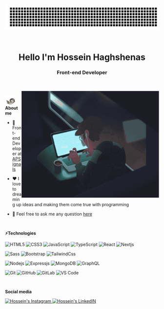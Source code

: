 ![gitartwork](./assets/gitartwork.svg)

<br />

<h1 align="center">Hello I'm Hossein Haghshenas</h1>
<h3 align="center">Front-end Developer</h3>

<br />
<br />

<img align="right" alt="GIF" src="./assets/coding.gif" width="450" height="350" />

<img height="30px" alt="html" src="./assets/icons/cat-git.gif"><b>About me</b>

- 💼 Front-end Developer at [APSignals](http://apsignals.com)

- ❤️ I love to dreaming up ideas and making them come true with programming

- 💬 Feel free to ask me any question [here](https://github.com/Hossein-Haghshenas/Hossein-Haghshenas/issues)

<br />

**⚡Technologies**

![HTML5](https://img.shields.io/badge/-HTML5-%23E44D27?style=flat-square&logo=html5&logoColor=ffffff)
![CSS3](https://img.shields.io/badge/-CSS3-%231572B6?style=flat-square&logo=css3)
![JavaScript](https://img.shields.io/badge/-JavaScript-%23F7DF1C?style=flat-square&logo=javascript&logoColor=000000&labelColor=%23F7DF1C&color=%23FFCE5A)
![TypeScript](https://img.shields.io/badge/-TypeScript-007ACC?style=flat-square&logo=typescript&logoColor=white)
![React](https://img.shields.io/badge/-React-%23282C34?style=flat-square&logo=react)
![Nextjs](https://img.shields.io/badge/-Nextjs-%23282C34?style=flat-square&logo=next.js)

![Sass](https://img.shields.io/badge/-Sass-%23CC6699?style=flat-square&logo=sass&logoColor=ffffff)
![Bootstrap](https://img.shields.io/badge/-Bootstrap-%23333333?style=flat-square&logo=Bootstrap)
![TailwindCss](https://img.shields.io/badge/-TailwindCss-%231a202c?style=flat-square&logo=tailwind-css)

![Nodejs](https://img.shields.io/badge/-Nodejs-black?style=flat-square&logo=Node.js)
![Expressjs](https://img.shields.io/badge/-Expressjs-%23282C34?style=flat-square&logo=express.js)
![MongoDB](https://img.shields.io/badge/-MongoDB-black?style=flat-square&logo=mongodb)
![GraphQL](https://img.shields.io/badge/-GraphQL-E10098?style=flat-square&logo=graphql)

![Git](https://img.shields.io/badge/-Git-black?style=flat-square&logo=git)
![GitHub](https://img.shields.io/badge/-GitHub-181717?style=flat-square&logo=github)
![GitLab](https://img.shields.io/badge/-GitLab-FCA121?style=flat-square&logo=gitlab)
![VS Code](https://img.shields.io/badge/-VSCode-%23007ACC?style=flat-square&logo=visual-studio-code)

<br />

**Social media**

<a href="https://www.instagram.com/hossein-developer/" >
  <img alt="Hossein's Instagram" width="18px" src="https://raw.githubusercontent.com/hussainweb/hussainweb/main/icons/instagram.png" />
</a>
<a href="https://www.linkedin.com/in/hossein-haghshenas-68a3601ab/">
  <img alt="Hossein's LinkedIN" width="18px" src="https://raw.githubusercontent.com/peterthehan/peterthehan/master/assets/linkedin.svg" />
</a>
